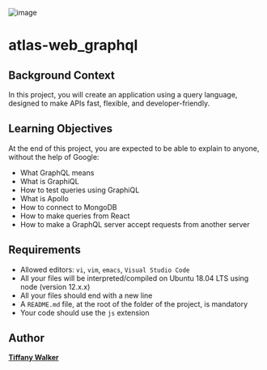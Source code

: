 ![image](https://github.com/tiffanywalker22/atlas-web-development/assets/121834519/58568b60-8af3-44d7-ba0f-5dcf480becfe)


# atlas-web_graphql


## Background Context

In this project, you will create an application using a query language, designed to make APIs fast, flexible, and developer-friendly. 

## Learning Objectives

At the end of this project, you are expected to be able to explain to anyone, without the help of Google:
- What GraphQL means
- What is GraphiQL
- How to test queries using GraphiQL
- What is Apollo
- How to connect to MongoDB
- How to make queries from React
- How to make a GraphQL server accept requests from another server

## Requirements

- Allowed editors: `vi`, `vim`, `emacs`, `Visual Studio Code`
- All your files will be interpreted/compiled on Ubuntu 18.04 LTS using node (version 12.x.x)
- All your files should end with a new line
- A `README.md` file, at the root of the folder of the project, is mandatory
- Your code should use the `js` extension

## Author
**<a href="https://github.com/tiffanywalker22">Tiffany Walker</a>**
